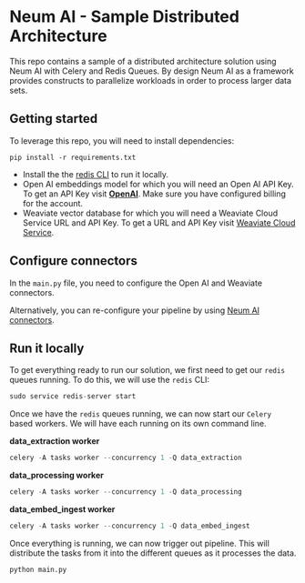 # Neum AI - Sample Distributed Architecture

This repo contains a sample of a distributed architecture solution using Neum AI with Celery and Redis Queues. By design Neum AI as a framework provides constructs to parallelize workloads in order to process larger data sets. 

## Getting started

To leverage this repo, you will need to install dependencies:

```
pip install -r requirements.txt
```

- Install the  the [redis CLI](https://redis.io/docs/install/install-redis/install-redis-on-linux/) to run it locally.
- Open AI embeddings model for which you will need an Open AI API Key. To get an API Key visit **[OpenAI](https://platform.openai.com/signup)**. Make sure you have configured billing for the account.
- Weaviate vector database for which you will need a Weaviate Cloud Service URL and API Key. To get a URL and API Key visit [Weaviate Cloud Service](notion://www.notion.so/neumai/Neum-AI-101-v2-f1f1d442990d46e7872d62553706c06b).

## Configure connectors

In the `main.py` file, you need to configure the Open AI and Weaviate connectors. 

Alternatively, you can re-configure your pipeline by using [Neum AI connectors](https://docs.neum.ai/components/pipeline).

## Run it locally

To get everything ready to run our solution, we first need to get our `redis` queues running. To do this, we will use the `redis` CLI:

```python
sudo service redis-server start
```

Once we have the `redis` queues running, we can now start our `Celery` based workers. We will have each running on its own command line.

**data_extraction worker**

```python
celery -A tasks worker --concurrency 1 -Q data_extraction
```

**data_processing worker**

```python
celery -A tasks worker --concurrency 1 -Q data_processing
```

**data_embed_ingest worker**

```python
celery -A tasks worker --concurrency 1 -Q data_embed_ingest
```

Once everything is running, we can now trigger out pipeline. This will distribute the tasks from it into the different queues as it processes the data.

```python
python main.py
```